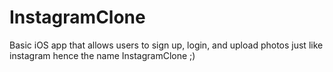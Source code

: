 # InstagramClone
Basic iOS app that allows users to sign up, login, and upload photos just like instagram hence the name InstagramClone ;) 
